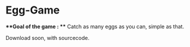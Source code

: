 # Egg-Game

__**Goal of the game : **__
Catch as many eggs as you can, simple as that.

Download soon, with sourcecode.
